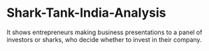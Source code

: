 # Shark-Tank-India-Analysis
 It shows entrepreneurs making business presentations to a panel of investors or sharks, who decide whether to invest in their company.
